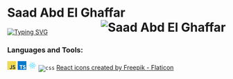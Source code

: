 # Saad Abd El Ghaffar <img align="right" src="https://visitor-badge.laobi.icu/badge?page_id=saadahmed313/README.md" alt="Saad Abd El Ghaffar"> 

[![Typing SVG](https://readme-typing-svg.herokuapp.com?font=Fira+Code&weight=600&size=30&pause=1000&width=1000&lines=%F0%9F%91%8B+Hi%2C+I%E2%80%99m+Saad+Abd+El+Ghaffar;%F0%9F%91%80+I%E2%80%99m+interested+in+Data+Science;%F0%9F%8C%B1+I've+learned+Python+on+SQL%2C+Pandas+%2C+Numpy%2Cand+ML;%F0%9F%92%9E%EF%B8%8F+I%E2%80%99m+looking+to+be+a+Computer+Engineer)](https://git.io/typing-svg)
<h3 align="left">Languages and Tools:</h3>
<code><img height="20" alt="javascript" src="https://raw.githubusercontent.com/github/explore/80688e429a7d4ef2fca1e82350fe8e3517d3494d/topics/javascript/javascript.png"></code>
<code><img height="20" alt="typescript" src="https://raw.githubusercontent.com/github/explore/80688e429a7d4ef2fca1e82350fe8e3517d3494d/topics/typescript/typescript.png"></code>
<code><img height="20" alt="react" src="https://raw.githubusercontent.com/github/explore/80688e429a7d4ef2fca1e82350fe8e3517d3494d/topics/react/react.png"></code>
 <code><img height="20" alt="css" src="[https://raw.githubusercontent.com/github/explore/80688e429a7d4ef2fca1e82350fe8e3517d3494d/topics/react/react.png](https://play.google.com/store/apps/details?id=css.programminig.coding.learn.web.website.style.html.development&hl=en_US)"></code>
<a href="https://www.flaticon.com/free-icons/react" title="react icons">React icons created by Freepik - Flaticon</a>
